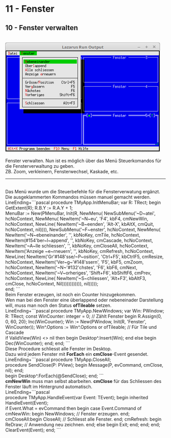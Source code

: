 # 11 - Fenster
## 10 - Fenster verwalten
<br>
<img src="image.png" alt="Selfhtml"><br><br>
Fenster verwalten. Nun ist es möglich über das Menü Steuerkomandos für die Fensterverwaltung zu geben.<br>
ZB. Zoom, verkleinern, Fensterwechsel, Kaskade, etc.<br>
<hr><br>
Das Menü wurde um die Steuerbefehle für die Fensterverwatung ergänzt.<br>
Die ausgeklammerten Kommandos müssen manuel gemacht werden.<br>
LineEnding+```pascal
  procedure TMyApp.InitMenuBar;
  var
    R: TRect;
  begin
    GetExtent(R);
    R.B.Y := R.A.Y + 1;
<br>
    MenuBar := New(PMenuBar, Init(R, NewMenu(
      NewSubMenu('~D~atei', hcNoContext, NewMenu(
        NewItem('~N~eu', 'F4', kbF4, cmNewWin, hcNoContext,
        NewLine(
        NewItem('~B~eenden', 'Alt-X', kbAltX, cmQuit, hcNoContext, nil)))),
      NewSubMenu('~F~enster', hcNoContext, NewMenu(
        NewItem('~N~ebeneinander', '', kbNoKey, cmTile, hcNoContext,
        NewItem(#154'ber~l~append', '', kbNoKey, cmCascade, hcNoContext,
        NewItem('~A~lle schliessen', '', kbNoKey, cmCloseAll, hcNoContext,
        NewItem('Anzeige ~e~rneuern', '', kbNoKey, cmRefresh, hcNoContext,
        NewLine(
        NewItem('Gr'#148'sse/~P~osition', 'Ctrl+F5', kbCtrlF5, cmResize, hcNoContext,
        NewItem('Ver~g~'#148'ssern', 'F5', kbF5, cmZoom, hcNoContext,
        NewItem('~N~'#132'chstes', 'F6', kbF6, cmNext, hcNoContext,
        NewItem('~V~orheriges', 'Shift+F6', kbShiftF6, cmPrev, hcNoContext,
        NewLine(
        NewItem('~S~chliessen', 'Alt+F3', kbAltF3, cmClose, hcNoContext, Nil)))))))))))), nil)))));
<br>
  end;
```
<br>
Beim Fenster erzeugen, ist noch ein Counter hinzugekommen.<br>
Wen man bei den Fenster eine überlappend oder nebeneinader Darstellung will, muss man noch den Status <b>ofTileable</b> setzen.<br>
LineEnding+```pascal
  procedure TMyApp.NewWindows;
  var
    Win: PWindow;
    R: TRect;
  const
    WinCounter: integer = 0;                    // Zählt Fenster
  begin
    R.Assign(0, 0, 60, 20);
    Inc(WinCounter);
    Win := New(PWindow, Init(R, 'Fenster', WinCounter));
    Win^.Options := Win^.Options or ofTileable; // Für Tile und Cascade
<br>
    if ValidView(Win) <> nil then begin
      Desktop^.Insert(Win);
    end else begin
      Dec(WinCounter);
    end;
  end;
```
<br>
Diese Procedure schliesst alle Fenster im Desktop.<br>
Dazu wird jedem Fenster mit <b>ForEach</b> ein <b>cmClose</b>-Event gesendet.<br>
LineEnding+```pascal
  procedure TMyApp.CloseAll;
<br>
    procedure SendClose(P: PView);
    begin
      Message(P, evCommand, cmClose, nil);
    end;
<br>
  begin
    Desktop^.ForEach(@SendClose);
  end;
```
<br>
<b>cmNewWin</b> muss man selbst abarbeiten. <b>cmClose</b> für das Schliessen des Fenster läuft im Hintergrund automatisch.<br>
LineEnding+```pascal
<br>
  procedure TMyApp.HandleEvent(var Event: TEvent);
  begin
    inherited HandleEvent(Event);
<br>
    if Event.What = evCommand then begin
      case Event.Command of
        cmNewWin: begin
          NewWindows;    // Fenster erzeugen.
        end;
        cmCloseAll:begin
          CloseAll;      // Schliesst alle Fenster.
        end;
        cmRefresh: begin
          ReDraw;        // Anwendung neu zeichnen.
        end;
        else begin
          Exit;
        end;
      end;
    end;
    ClearEvent(Event);
  end;
```
<br>

